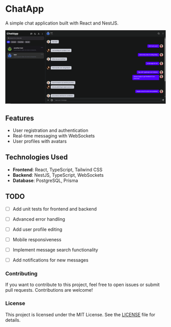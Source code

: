 # ChatApp 
A simple chat application built with React and NestJS.

<img src="https://github.com/AydinTheFirst/chat-app/blob/main/assets/screeen_shoot.png" alt="ChatApp Screenshot" width="600">

## Features
- User registration and authentication
- Real-time messaging with WebSockets
- User profiles with avatars


## Technologies Used
- **Frontend**: React, TypeScript, Tailwind CSS
- **Backend**: NestJS, TypeScript, WebSockets
- **Database**: PostgreSQL, Prisma

## TODO
- [ ] Add unit tests for frontend and backend
- [ ] Advanced error handling
- [ ] Add user profile editing
- [ ] Mobile responsiveness
- [ ] Implement message search functionality
- [ ] Add notifications for new messages


### Contributing
If you want to contribute to this project, feel free to open issues or submit pull requests. Contributions are welcome!

### License
This project is licensed under the MIT License. See the [LICENSE](LICENSE) file for details.


